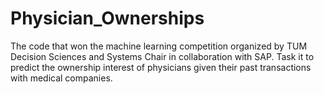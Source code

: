 # Physician_Ownerships
The code that won the machine learning competition organized by TUM Decision Sciences and Systems Chair in collaboration with SAP. Task it to predict the ownership interest of physicians given their past transactions with medical companies. 
